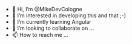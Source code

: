 - 👋 Hi, I’m @MikeDevCologne
- 👀 I’m interested in developing this and that ;-)
- 🌱 I’m currently learning Angular
- 💞️ I’m looking to collaborate on ...
- 📫 How to reach me ...

<!---
MikeDevCologne/MikeDevCologne is a ✨ special ✨ repository because its `README.md` (this file) appears on your GitHub profile.
You can click the Preview link to take a look at your changes.
--->
